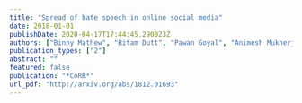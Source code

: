 ```yaml
---
title: "Spread of hate speech in online social media"
date: 2018-01-01
publishDate: 2020-04-17T17:44:45.290023Z
authors: ["Binny Mathew", "Ritam Dutt", "Pawan Goyal", "Animesh Mukherjee"]
publication_types: ["2"]
abstract: ""
featured: false
publication: "*CoRR*"
url_pdf: "http://arxiv.org/abs/1812.01693"
---
```


